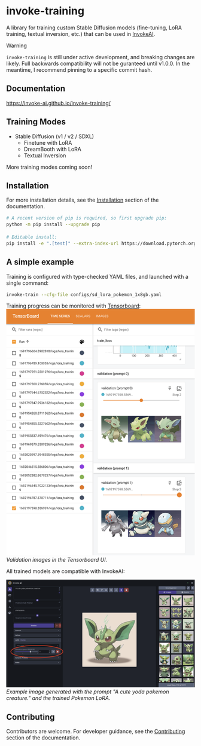 # invoke-training

A library for training custom Stable Diffusion models (fine-tuning, LoRA training, textual inversion, etc.) that can be used in [InvokeAI](https://github.com/invoke-ai/InvokeAI).

> [!WARNING]
> `invoke-training` is still under active development, and breaking changes are likely. Full backwards compatibility will not be guranteed until v1.0.0.
> In the meantime, I recommend pinning to a specific commit hash.

## Documentation

https://invoke-ai.github.io/invoke-training/

## Training Modes

- Stable Diffusion (v1 / v2 / SDXL)
    - Finetune with LoRA
    - DreamBooth with LoRA
    - Textual Inversion

More training modes coming soon!

## Installation

For more installation details, see the [Installation](https://invoke-ai.github.io/invoke-training/get_started/installation/) section of the documentation.

```bash
# A recent version of pip is required, so first upgrade pip:
python -m pip install --upgrade pip

# Editable install:
pip install -e ".[test]" --extra-index-url https://download.pytorch.org/whl/cu121
```

## A simple example

Training is configured with type-checked YAML files, and launched with a single command:
```bash
invoke-train --cfg-file configs/sd_lora_pokemon_1x8gb.yaml
```

Training progress can be monitored with [Tensorboard](https://www.tensorflow.org/tensorboard):
![Screenshot of the Tensorboard UI showing validation images.](docs/images/tensorboard_val_images_screenshot.png)
*Validation images in the Tensorboard UI.*

All trained models are compatible with InvokeAI:

![Screenshot of the InvokeAI UI with an example of a Yoda pokemon generated using a Pokemon LoRA model.](docs/images/invokeai_yoda_pokemon_lora.png)
*Example image generated with the prompt "A cute yoda pokemon creature." and the trained Pokemon LoRA.*

## Contributing

Contributors are welcome. For developer guidance, see the [Contributing](https://invoke-ai.github.io/invoke-training/contributing/development_environment/) section of the documentation.
